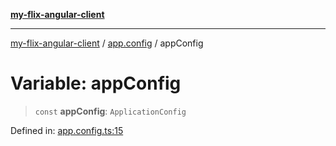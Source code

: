 [**my-flix-angular-client**](../../README.md)

***

[my-flix-angular-client](../../modules.md) / [app.config](../README.md) / appConfig

# Variable: appConfig

> `const` **appConfig**: `ApplicationConfig`

Defined in: [app.config.ts:15](https://github.com/srpmfp/myFlix-Angular-client/blob/3b98426b0b09b021ab5e603ef7ab490cf6b10ea4/src/app/app.config.ts#L15)
